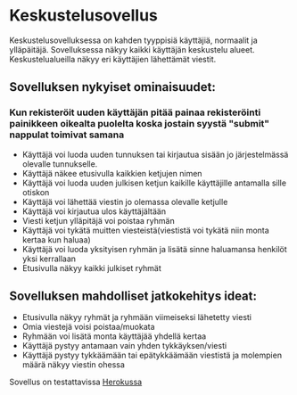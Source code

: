 # Keskustelusovellus

Keskustelusovelluksessa on kahden tyyppisiä käyttäjiä, normaalit ja ylläpäitäjä.
Sovelluksessa näkyy kaikki käyttäjän keskustelu alueet. Keskustelualueilla näkyy eri käyttäjien lähettämät viestit. 

## Sovelluksen nykyiset ominaisuudet:

### Kun rekisteröit uuden käyttäjän pitää painaa rekisteröinti painikkeen oikealta puolelta koska jostain syystä "submit" nappulat toimivat samana
- Käyttäjä voi luoda uuden tunnuksen tai kirjautua sisään jo järjestelmässä olevalle tunnukselle.
- Käyttäjä näkee etusivulla kaikkien ketjujen nimen
- Käyttäjä voi luoda uuden julkisen ketjun kaikille käyttäjille antamalla sille otiskon
- Käyttäjä voi lähettää viestin jo olemassa olevalle ketjulle
- Käyttäjä voi kirjautua ulos käyttäjältään
- Viesti ketjun ylläpitäjä voi poistaa ryhmän
- Käyttäjä voi tykätä muitten viesteistä(viestistä voi tykätä niin monta kertaa kun haluaa)
- Käyttäjä voi luoda yksityisen ryhmän ja lisätä sinne haluamansa henkilöt yksi kerrallaan
- Etusivulla näkyy kaikki julkiset ryhmät

## Sovelluksen mahdolliset jatkokehitys ideat:

- Etusivulla näkyy ryhmät ja ryhmään viimeiseksi lähetetty viesti
- Omia viestejä voisi poistaa/muokata
- Ryhmään voi lisätä monta käyttäjää yhdellä kertaa
- Käyttäjä pystyy antamaan vain yhden tykkäyksen/viesti
- Käyttäjä pystyy tykkäämään tai epätykkäämään viestistä ja molempien määrä näkyy viestin ohessa



Sovellus on testattavissa [Herokussa](https://whatsasper.herokuapp.com/)
